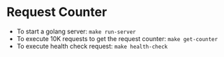 # Request Counter

- To start a golang server: `make run-server`
- To execute 10K requests to get the request counter: `make get-counter`
- To execute health check request: `make health-check`